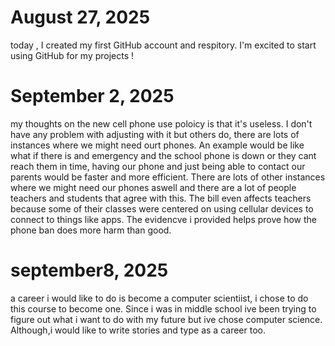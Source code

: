 # August 27, 2025
today , I created my first GitHub account and respitory. I'm excited to start using GitHub for my projects !
# September 2, 2025
my thoughts on the new cell phone use poloicy is that it's useless. I don't have any problem with adjusting with it but others do, there are lots of instances where we might need ourt phones. An example would be like what if there is and emergency and the school phone is down or they cant reach them in time, having our phone and just being able to contact our parents would be faster and more efficient. There are lots of other instances where we might need our phones aswell and there are a lot of people teachers and students that agree with this. The bill even affects teachers because some of their classes were centered on using cellular devices to connect to things like apps. The evidencve i provided helps prove how the phone ban does more harm than good. 
# september8, 2025
a career i would like to do is become a computer scientiist, i chose to do this course to become one. Since i was in middle school ive been trying to figure out what i want to do with my future but ive chose computer science. Although,i would like to write stories and type as a career too. 

